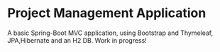 # Project Management Application

A basic Spring-Boot MVC application, using Bootstrap and Thymeleaf, JPA,Hibernate and an H2 DB.
Work in progress!